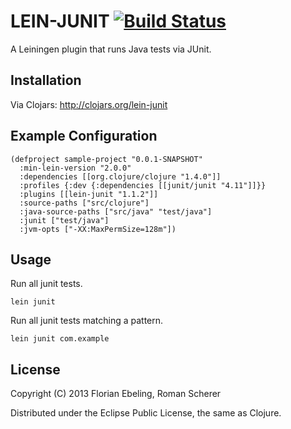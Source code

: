 # LEIN-JUNIT [![Build Status](https://travis-ci.org/febeling/lein-junit.png)](https://travis-ci.org/febeling/lein-junit)

A Leiningen plugin that runs Java tests via JUnit.

## Installation

Via Clojars: http://clojars.org/lein-junit

## Example Configuration

    (defproject sample-project "0.0.1-SNAPSHOT"
      :min-lein-version "2.0.0"
      :dependencies [[org.clojure/clojure "1.4.0"]]
      :profiles {:dev {:dependencies [[junit/junit "4.11"]]}}
      :plugins [[lein-junit "1.1.2"]]
      :source-paths ["src/clojure"]
      :java-source-paths ["src/java" "test/java"]
      :junit ["test/java"]
      :jvm-opts ["-XX:MaxPermSize=128m"])

## Usage

Run all junit tests.

    lein junit

Run all junit tests matching a pattern.

    lein junit com.example

## License

Copyright (C) 2013 Florian Ebeling, Roman Scherer

Distributed under the Eclipse Public License, the same as Clojure.
